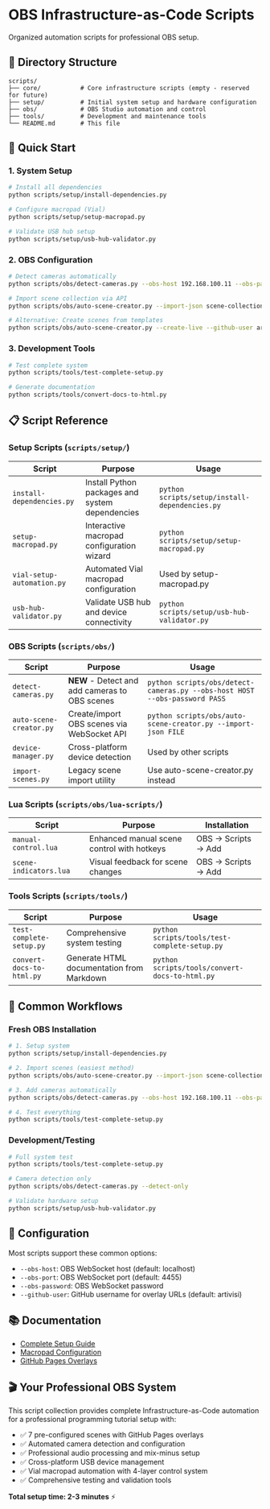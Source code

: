 # OBS Infrastructure-as-Code Scripts

Organized automation scripts for professional OBS setup.

## 📁 Directory Structure

```
scripts/
├── core/           # Core infrastructure scripts (empty - reserved for future)
├── setup/          # Initial system setup and hardware configuration
├── obs/            # OBS Studio automation and control
├── tools/          # Development and maintenance tools
└── README.md       # This file
```

## 🚀 Quick Start

### 1. System Setup
```bash
# Install all dependencies
python scripts/setup/install-dependencies.py

# Configure macropad (Vial)
python scripts/setup/setup-macropad.py

# Validate USB hub setup
python scripts/setup/usb-hub-validator.py
```

### 2. OBS Configuration
```bash
# Detect cameras automatically
python scripts/obs/detect-cameras.py --obs-host 192.168.100.11 --obs-password YOUR_PASSWORD

# Import scene collection via API
python scripts/obs/auto-scene-creator.py --import-json scene-collections/programming-tutorial-configured.json --obs-host 192.168.100.11 --obs-password YOUR_PASSWORD

# Alternative: Create scenes from templates
python scripts/obs/auto-scene-creator.py --create-live --github-user artivisi --obs-host 192.168.100.11 --obs-password YOUR_PASSWORD
```

### 3. Development Tools
```bash
# Test complete system
python scripts/tools/test-complete-setup.py

# Generate documentation
python scripts/tools/convert-docs-to-html.py
```

## 📋 Script Reference

### Setup Scripts (`scripts/setup/`)

| Script | Purpose | Usage |
|--------|---------|-------|
| `install-dependencies.py` | Install Python packages and system dependencies | `python scripts/setup/install-dependencies.py` |
| `setup-macropad.py` | Interactive macropad configuration wizard | `python scripts/setup/setup-macropad.py` |
| `vial-setup-automation.py` | Automated Vial macropad configuration | Used by setup-macropad.py |
| `usb-hub-validator.py` | Validate USB hub and device connectivity | `python scripts/setup/usb-hub-validator.py` |

### OBS Scripts (`scripts/obs/`)

| Script | Purpose | Usage |
|--------|---------|-------|
| `detect-cameras.py` | **NEW** - Detect and add cameras to OBS scenes | `python scripts/obs/detect-cameras.py --obs-host HOST --obs-password PASS` |
| `auto-scene-creator.py` | Create/import OBS scenes via WebSocket API | `python scripts/obs/auto-scene-creator.py --import-json FILE` |
| `device-manager.py` | Cross-platform device detection | Used by other scripts |
| `import-scenes.py` | Legacy scene import utility | Use auto-scene-creator.py instead |

### Lua Scripts (`scripts/obs/lua-scripts/`)

| Script | Purpose | Installation |
|--------|---------|--------------|
| `manual-control.lua` | Enhanced manual scene control with hotkeys | OBS → Scripts → Add |
| `scene-indicators.lua` | Visual feedback for scene changes | OBS → Scripts → Add |

### Tools Scripts (`scripts/tools/`)

| Script | Purpose | Usage |
|--------|---------|-------|
| `test-complete-setup.py` | Comprehensive system testing | `python scripts/tools/test-complete-setup.py` |
| `convert-docs-to-html.py` | Generate HTML documentation from Markdown | `python scripts/tools/convert-docs-to-html.py` |

## 🎯 Common Workflows

### Fresh OBS Installation
```bash
# 1. Setup system
python scripts/setup/install-dependencies.py

# 2. Import scenes (easiest method)
python scripts/obs/auto-scene-creator.py --import-json scene-collections/programming-tutorial-configured.json --obs-host 192.168.100.11 --obs-password YOUR_PASSWORD

# 3. Add cameras automatically
python scripts/obs/detect-cameras.py --obs-host 192.168.100.11 --obs-password YOUR_PASSWORD

# 4. Test everything
python scripts/tools/test-complete-setup.py
```

### Development/Testing
```bash
# Full system test
python scripts/tools/test-complete-setup.py

# Camera detection only
python scripts/obs/detect-cameras.py --detect-only

# Validate hardware setup
python scripts/setup/usb-hub-validator.py
```

## 🔧 Configuration

Most scripts support these common options:
- `--obs-host`: OBS WebSocket host (default: localhost)
- `--obs-port`: OBS WebSocket port (default: 4455)  
- `--obs-password`: OBS WebSocket password
- `--github-user`: GitHub username for overlay URLs (default: artivisi)

## 📚 Documentation

- [Complete Setup Guide](../docs/OBS_SETUP_GUIDE.md)
- [Macropad Configuration](../docs/MACROPAD_DESIGN.md)
- [GitHub Pages Overlays](https://artivisi.github.io/obs-scenes-setup/)

## 🎬 Your Professional OBS System

This script collection provides complete Infrastructure-as-Code automation for a professional programming tutorial setup with:

- ✅ 7 pre-configured scenes with GitHub Pages overlays
- ✅ Automated camera detection and configuration  
- ✅ Professional audio processing and mix-minus setup
- ✅ Cross-platform USB device management
- ✅ Vial macropad automation with 4-layer control system
- ✅ Comprehensive testing and validation tools

**Total setup time: 2-3 minutes** ⚡